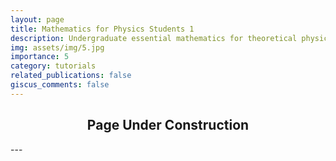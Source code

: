 ```yaml
---
layout: page
title: Mathematics for Physics Students 1
description: Undergraduate essential mathematics for theoretical physics.
img: assets/img/5.jpg
importance: 5
category: tutorials
related_publications: false
giscus_comments: false
---
```


<div align="center">
  <h2>Page Under Construction</h2>
</div>
---
